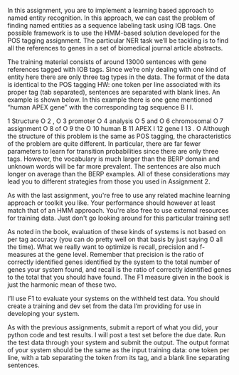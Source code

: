 In this assignment, you are to implement a learning based approach to named entity recognition.  In this approach, we can cast the problem of finding named entities as a sequence labeling task using IOB tags. One possible framework is to use the HMM-based solution developed for the POS tagging assignment.  The particular NER task we’ll be tackling is to find all the references to genes in a set of biomedical journal article abstracts. 

The training material consists of around 13000 sentences with gene references tagged with IOB tags.  Since we’re only dealing with one kind of entity here there are only three tag types in the data. The format of the data is identical to the POS tagging HW: one token per line associated with its proper tag (tab separated), sentences are separated with blank lines. An example is shown below. In this example there is one gene mentioned “human APEX gene” with the corresponding tag sequence B I I.

1 Structure O
2 , O
3 promoter O
4 analysis O
5 and O
6 chromosomal O
7 assignment O
8 of O
9 the O
10 human B
11 APEX I
12 gene I
13 . O
Although the structure of this problem is the same as POS tagging, the characteristics of the problem are quite different.  In particular, there are far fewer parameters to learn for transition probabilities since there are only three tags. However, the vocabulary is much larger than the BERP domain and unknown words will be far more prevalent.  The sentences are also much longer on average than the BERP examples. All of these considerations may lead you to different strategies from those you used in Assignment 2.

As with the last assignment, you're free to use any related machine learning approach or toolkit you like.  Your performance should however at least match that of an HMM approach.  You're also free to use external resources for training data. Just don't go looking around for this particular training set!

As noted in the book, evaluation of these kinds of systems is not based on per tag accuracy (you can do pretty well on that basis by just saying O all the time). What we really want to optimize is recall, precision and f-measures at the gene level.  Remember that precision is the ratio of correctly identified genes identified by the system to the total number of genes your system found,  and recall is the ratio of correctly identified genes to the total that you should have found.  The F1 measure given in the book is just the harmonic mean of these two.

I’ll use F1 to evaluate your systems on the withheld test data.  You should create a training and dev set from the data I’m providing for use in developing your system.  

As with the previous assignments, submit a report of what you did, your python code and test results.  I will post a test set before the due date.  Run the test data through your system and submit the output.  The output format of your system should be the same as the input training data: one token per line, with a tab separating the token from its tag, and a blank line separating sentences.
